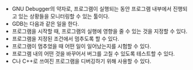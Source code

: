 - GNU Debugger의 약자로, 프로그램이 실행되는 동안 프로그램 내부에서 진행되고 있는 상황들을 모니터링할 수 있는 툴이다.
- GDB는 다음과 같은 일을 한다.
- 프로그램을 시작할 때, 프로그램의 실행에 영향을 줄 수 있는 것을 지정할 수 있다.
- 프로그램을 지정된 조건에서 멈추도록 할 수 있다.
- 프로그램이 멈추었을 때 어떤 일이 일어났는지를 시험할 수 있다.
- 프로그램 내의 어떤 것을 바꾸어서 버그를 고칠 수 있도록 테스트할 수 있다.
- C나 C++로 쓰여진 프로그램을 디버깅하기 위해 사용할 수 있다.
